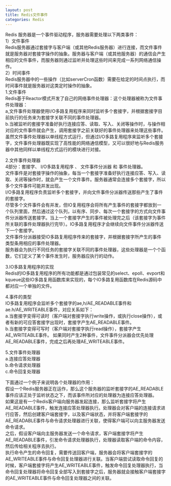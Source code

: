 ```yaml
---
layout: post
title: Redis文件事件
categories: Redis
---
```


Redis 服务器是一个事件驱动程序，服务器需要处理以下两类事件：  
1）文件事件  
Redis服务器通过套接字与客户端（或其他Redis服务器）进行连接，而文件事件就是服务器对套接字操作的抽象。服务器与客户端（或其他服务器）的通信会产生相应的文件事件，而服务器则通过监听并处理这些时间来完成一系列网络通信操作。  
2）时间事件  
Redis服务器中的一些操作（比如serverCron函数）需要在给定的时间点执行，而时间事件就是服务器对这类定时操作的抽象。  
1.文件事件  
Redis基于Reactor模式开发了自己的网络事件处理器：这个处理器被称为文件事件处理器：  
a,文件事件处理器使用I/O多路复用程序来同时监听多个套接字，并根据套接字目前执行的任务来为套接字关联不同的事件处理器。  
b.当被监听的套接字准备好执行连接应答、读取、写入、关闭等操作时，与操作相对应的文件事件就会产生，调用套接字之前关联好的事件处理器来处理这些事件。  
虽然文件事件处理器以单线程方式运行，但通过I/O多路复用程序来监听多个套接字，文件事件处理器既实现了高性能的网络通信模型，又可以很好地与Redis服务器中其他同样以单线程方式运行的模块进行对接。  

2.文件事件处理器  
4部分：套接字、 I/O多路复用程序 、 文件事件分派器 和 事件处理器。  
文件事件是对套接字操作的抽象，每当一个套接字准备好执行连接应答、写入、读取、关闭等操作时，就会产生一个文件事件。服务器通常会连接多个套接字，所以多个文件事件可能并发出现。  
I/O多路复用程序负责监听多个套接字，并向文件事件分派器传送那些产生了事件的套接字。  
尽管多个文件事件会有并发，但IO复用程序会将所有产生事件的套接字都放到一个队列里面，然后通过这个队列，以有序、同步、每次一个套接字的方式向文件事件分派器传送套接字。当上一个套接字产生的事件被处理完之后（该套接字为事件所关联的事件处理器执行完毕）。IO多路复用程序才会继续向文件事件分派器传送下一个套接字。  
文件事件分派器接受IO多路复用程序传来的套接字，并根据套接字所产生的事件类型条用相应的事件处理器。  
服务器会为执行不同任务的套接字关联不同的事件处理器，这些处理器是一个个函数，它们定义了某个事件发生时，服务器应执行的动作。  

3.IO多路复用程序的实现  
Redis的IO多路复用程序的所有功能都是通过包装常见的select、epoll、evport和kqueue这些IO多路复用函数库来实现的，每个IO多路复用函数库在Redis源码中都对应一个单独的文件。  

4.事件的类型  
IO多路复用程序会监听多个套接字的ae,h/AE_READABLE事件和ae.h/AE_WRITEABLE事件，对应关系如下：  
a.当套接字变得可读时（客户端对套接字执行write操作，或执行close操作），或者有新的可应答套接字出现时，套接字产生AE_READABLE事件。  
b.当套接字变得可写时（客户端对套接字执行read操作），套接字产生AE_WRITEABLE事件。
如果同时产生2种事件，文件事件分派器会优先处理AE_READABLE事件，完成之后再处理AE_WRITEABLE事件。  

5.文件事件处理器  
a.连接应答处理器  
b.命令请求处理器  
c.命令回复处理器  

下面通过一个例子来说明各个处理器的作用：  
假设一个Redis服务器正在运作，那么这个服务器的监听套接字的AE_READABLE事件应该正处于监听状态之下，而该事件所对应的处理器为连接应答处理器。  
如果这是有一个Redis客户端向服务器发起连接，那么监听套接字将产生AE_READABLE事件，触发连接应答处理器执行。处理器会对客户端的连接请求进行应答，然后创建客户端套接字，以及客户端状态，并将客户端套接字的AE_READABLE事件与命令请求处理器进行关联，使得客户端可以向主服务器发送命令请求。  
之后，假设客户端向主服务器发送一个命令请求，客户端套接字将产生AE_READABLE事件，引发命令请求处理器执行，处理器读取客户端的命令内容，然后传给相关程序去执行。  
执行命令产生的命令回复，需要传送回客户端，服务器会将客户端套接字的AE_WRITEABLE事件与命令回复处理器进行关联。当客户端尝试读取命令回复的时候，客户端套接字将产生AE_WRITEABLE事件，触发命令回复处理器执行，当命令回复处理器将命令回复全部写入到套接字之后，服务器就会接触客户端套接字的AE_WRITEABLE事件与命令回复处理器之间的关联。